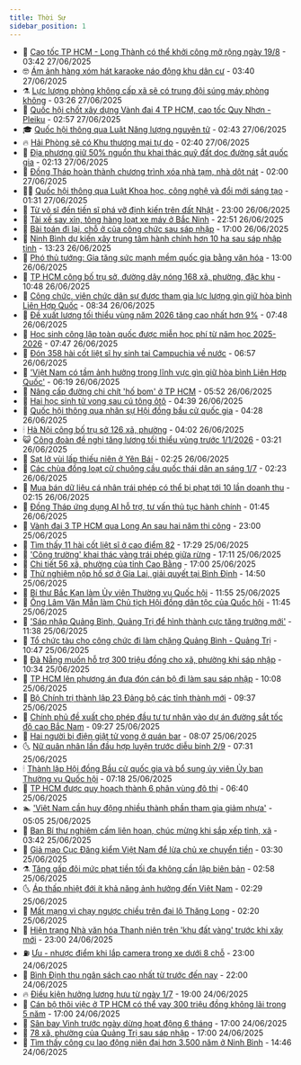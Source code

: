 ```yaml
---
title: Thời Sự
sidebar_position: 1
---
```


<!-- vnexpress-thoi-su:START -->
- 🦒 [Cao tốc TP HCM - Long Thành có thể khởi công mở rộng ngày 19/8](https://vnexpress.net/cao-toc-tp-hcm-long-thanh-co-the-khoi-cong-mo-rong-ngay-19-8-4906932.html) - 03:42 27/06/2025
- 🤓 [Ám ảnh hàng xóm hát karaoke náo động khu dân cư](https://vnexpress.net/am-anh-hang-xom-hat-karaoke-nao-dong-khu-dan-cu-4906748.html) - 03:40 27/06/2025
- ⚗️ [Lực lượng phòng không cấp xã sẽ có trung đội súng máy phòng không](https://vnexpress.net/luc-luong-phong-khong-cap-xa-se-co-trung-doi-sung-may-phong-khong-4906952.html) - 03:26 27/06/2025
- 🌊 [Quốc hội chốt xây dựng Vành đai 4 TP HCM, cao tốc Quy Nhơn - Pleiku](https://vnexpress.net/quoc-hoi-chot-xay-dung-vanh-dai-4-tp-hcm-cao-toc-quy-nhon-pleiku-4906892.html) - 02:57 27/06/2025
- 🎓 [Quốc hội thông qua Luật Năng lượng nguyên tử](https://vnexpress.net/quoc-hoi-thong-qua-luat-nang-luong-nguyen-tu-4906874.html) - 02:43 27/06/2025
- 🔥 [Hải Phòng sẽ có Khu thương mại tự do](https://vnexpress.net/hai-phong-se-co-khu-thuong-mai-tu-do-4906901.html) - 02:40 27/06/2025
- 🦏 [Địa phương giữ 50% nguồn thu khai thác quỹ đất dọc đường sắt quốc gia](https://vnexpress.net/dia-phuong-giu-50-nguon-thu-khai-thac-quy-dat-doc-duong-sat-quoc-gia-4906873.html) - 02:13 27/06/2025
- 👺 [Đồng Tháp hoàn thành chương trình xóa nhà tạm, nhà dột nát](https://vnexpress.net/dong-thap-hoan-thanh-chuong-trinh-xoa-nha-tam-nha-dot-nat-4906729.html) - 02:00 27/06/2025
- 🧑‍🏫 [Quốc hội thông qua Luật Khoa học, công nghệ và đổi mới sáng tạo](https://vnexpress.net/quoc-hoi-thong-qua-luat-khoa-hoc-cong-nghe-va-doi-moi-sang-tao-4906848.html) - 01:31 27/06/2025
- 🚦 [Từ võ sĩ đến tiến sĩ phá vỡ định kiến trên đất Nhật](https://vnexpress.net/tu-vo-si-den-tien-si-pha-vo-dinh-kien-tren-dat-nhat-4906651.html) - 23:00 26/06/2025
- 🎉 [Tài xế say xỉn, tông hàng loạt xe máy ở Bắc Ninh](https://vnexpress.net/tai-xe-say-xin-tong-hang-loat-xe-may-o-bac-ninh-4906810.html) - 22:51 26/06/2025
- 🦒 [Bài toán đi lại, chỗ ở của công chức sau sáp nhập](https://vnexpress.net/bai-toan-di-lai-cho-o-cua-cong-chuc-sau-sap-nhap-4903230.html) - 17:00 26/06/2025
- 🤗 [Ninh Bình dự kiến xây trung tâm hành chính hơn 10 ha sau sáp nhập tỉnh](https://vnexpress.net/ninh-binh-du-kien-xay-trung-tam-hanh-chinh-hon-10-ha-sau-sap-nhap-tinh-4906751.html) - 13:23 26/06/2025
- 💼 [Phó thủ tướng: Gia tăng sức mạnh mềm quốc gia bằng văn hóa](https://vnexpress.net/pho-thu-tuong-gia-tang-suc-manh-mem-quoc-gia-bang-van-hoa-4906758.html) - 13:00 26/06/2025
- 🤩 [TP HCM công bố trụ sở, đường dây nóng 168 xã, phường, đặc khu](https://vnexpress.net/tp-hcm-cong-bo-tru-so-duong-day-nong-168-xa-phuong-dac-khu-4906726.html) - 10:48 26/06/2025
- 🤡 [Công chức, viên chức dân sự được tham gia lực lượng gìn giữ hòa bình Liên Hợp Quốc](https://vnexpress.net/cong-chuc-vien-chuc-dan-su-duoc-tham-gia-luc-luong-gin-giu-hoa-binh-lien-hop-quoc-4906622.html) - 08:34 26/06/2025
- 💯 [Đề xuất lương tối thiểu vùng năm 2026 tăng cao nhất hơn 9%](https://vnexpress.net/de-xuat-luong-toi-thieu-vung-nam-2026-tang-cao-nhat-hon-9-4906509.html) - 07:48 26/06/2025
- 👺 [Học sinh công lập toàn quốc được miễn học phí từ năm học 2025-2026](https://vnexpress.net/hoc-sinh-cong-lap-toan-quoc-duoc-mien-hoc-phi-tu-nam-hoc-2025-2026-4906573.html) - 07:47 26/06/2025
- 🌮 [Đón 358 hài cốt liệt sĩ hy sinh tại Campuchia về nước](https://vnexpress.net/don-358-hai-cot-liet-si-hy-sinh-tai-campuchia-ve-nuoc-4906565.html) - 06:57 26/06/2025
- 🥸 [&#39;Việt Nam có tầm ảnh hưởng trong lĩnh vực gìn giữ hòa bình Liên Hợp Quốc&#39;](https://vnexpress.net/viet-nam-co-tam-anh-huong-trong-linh-vuc-gin-giu-hoa-binh-lien-hop-quoc-4886809.html) - 06:19 26/06/2025
- 🐻 [Nâng cấp đường chi chít &#39;hố bom&#39; ở TP HCM](https://vnexpress.net/nang-cap-duong-chi-chit-ho-bom-o-tp-hcm-4906538.html) - 05:52 26/06/2025
- 👀 [Hai học sinh tử vong sau cú tông ôtô](https://vnexpress.net/hai-hoc-sinh-tu-vong-sau-cu-tong-oto-4906514.html) - 04:39 26/06/2025
- 🤔 [Quốc hội thông qua nhân sự Hội đồng bầu cử quốc gia](https://vnexpress.net/quoc-hoi-thong-qua-nhan-su-hoi-dong-bau-cu-quoc-gia-4906483.html) - 04:28 26/06/2025
- 🕯 [Hà Nội công bố trụ sở 126 xã, phường](https://vnexpress.net/ha-noi-cong-bo-tru-so-126-xa-phuong-4906206.html) - 04:02 26/06/2025
- 😺 [Công đoàn đề nghị tăng lương tối thiểu vùng trước 1/1/2026](https://vnexpress.net/cong-doan-de-nghi-tang-luong-toi-thieu-vung-truoc-1-1-2026-4906420.html) - 03:21 26/06/2025
- 🦆 [Sạt lở vùi lấp thiếu niên ở Yên Bái](https://vnexpress.net/sat-lo-vui-lap-thieu-nien-o-yen-bai-4906390.html) - 02:25 26/06/2025
- 🧰 [Các chùa đồng loạt cử chuông cầu quốc thái dân an sáng 1/7](https://vnexpress.net/cac-chua-dong-loat-cu-chuong-cau-quoc-thai-dan-an-sang-1-7-4906365.html) - 02:23 26/06/2025
- 🦍 [Mua bán dữ liệu cá nhân trái phép có thể bị phạt tới 10 lần doanh thu](https://vnexpress.net/mua-ban-du-lieu-ca-nhan-trai-phep-co-the-bi-phat-toi-10-lan-doanh-thu-4906367.html) - 02:15 26/06/2025
- 🧰 [Đồng Tháp ứng dụng AI hỗ trợ, tư vấn thủ tục hành chính](https://vnexpress.net/dong-thap-ung-dung-ai-ho-tro-tu-van-thu-tuc-hanh-chinh-4906345.html) - 01:45 26/06/2025
- 💃 [Vành đai 3 TP HCM qua Long An sau hai năm thi công](https://vnexpress.net/vanh-dai-3-tp-hcm-qua-long-an-sau-hai-nam-thi-cong-4905809.html) - 23:00 25/06/2025
- 🧰 [Tìm thấy 11 hài cốt liệt sĩ ở cao điểm 82](https://vnexpress.net/tim-thay-11-hai-cot-liet-si-o-cao-diem-82-4906311.html) - 17:29 25/06/2025
- 🚀 [&#39;Công trường&#39; khai thác vàng trái phép giữa rừng](https://vnexpress.net/cong-truong-khai-thac-vang-trai-phep-giua-rung-4906289.html) - 17:11 25/06/2025
- 🎊 [Chi tiết 56 xã, phường của tỉnh Cao Bằng](https://vnexpress.net/chi-tiet-56-xa-phuong-cua-tinh-cao-bang-4899839.html) - 17:00 25/06/2025
- 🤭 [Thử nghiệm nộp hồ sơ ở Gia Lai, giải quyết tại Bình Định](https://vnexpress.net/thu-nghiem-nop-ho-so-o-gia-lai-giai-quyet-tai-binh-dinh-4906301.html) - 14:50 25/06/2025
- 🤗 [Bí thư Bắc Kạn làm Ủy viên Thường vụ Quốc hội](https://vnexpress.net/bi-thu-bac-kan-lam-uy-vien-thuong-vu-quoc-hoi-4906185.html) - 11:55 25/06/2025
- 🌈 [Ông Lâm Văn Mẫn làm Chủ tịch Hội đồng dân tộc của Quốc hội](https://vnexpress.net/ong-lam-van-man-lam-chu-tich-hoi-dong-dan-toc-cua-quoc-hoi-4906170.html) - 11:45 25/06/2025
- 🦣 [&#39;Sáp nhập Quảng Bình, Quảng Trị để hình thành cực tăng trưởng mới&#39;](https://vnexpress.net/sap-nhap-quang-binh-quang-tri-de-hinh-thanh-cuc-tang-truong-moi-4906162.html) - 11:38 25/06/2025
- 🎡 [Tổ chức tàu cho công chức đi làm chặng Quảng Bình - Quảng Trị](https://vnexpress.net/to-chuc-tau-cho-cong-chuc-di-lam-chang-quang-binh-quang-tri-4906230.html) - 10:47 25/06/2025
- 🦏 [Đà Nẵng muốn hỗ trợ 300 triệu đồng cho xã, phường khi sáp nhập](https://vnexpress.net/da-nang-muon-ho-tro-300-trieu-dong-cho-xa-phuong-khi-sap-nhap-4906196.html) - 10:34 25/06/2025
- 🎊 [TP HCM lên phương án đưa đón cán bộ đi làm sau sáp nhập](https://vnexpress.net/tp-hcm-len-phuong-an-dua-don-can-bo-di-lam-sau-sap-nhap-4906209.html) - 10:08 25/06/2025
- 🫶 [Bộ Chính trị thành lập 23 Đảng bộ các tỉnh thành mới](https://vnexpress.net/bo-chinh-tri-thanh-lap-23-dang-bo-cac-tinh-thanh-moi-4906189.html) - 09:37 25/06/2025
- 🤔 [Chính phủ đề xuất cho phép đầu tư tư nhân vào dự án đường sắt tốc độ cao Bắc Nam](https://vnexpress.net/chinh-phu-de-xuat-cho-phep-dau-tu-tu-nhan-vao-du-an-duong-sat-toc-do-cao-bac-nam-4906118.html) - 09:27 25/06/2025
- 🤠 [Hai người bị điện giật tử vong ở quán bar](https://vnexpress.net/hai-nguoi-bi-dien-giat-tu-vong-o-quan-bar-4906020.html) - 08:07 25/06/2025
- 🌜 [Nữ quân nhân lần đầu hợp luyện trước diễu binh 2/9](https://vnexpress.net/nu-quan-nhan-lan-dau-hop-luyen-truoc-dieu-binh-2-9-4906080.html) - 07:31 25/06/2025
- 🕯 [Thành lập Hội đồng Bầu cử quốc gia và bổ sung ủy viên Ủy ban Thường vụ Quốc hội](https://vnexpress.net/thanh-lap-hoi-dong-bau-cu-quoc-gia-va-bo-sung-uy-vien-uy-ban-thuong-vu-quoc-hoi-4906088.html) - 07:18 25/06/2025
- 🤔 [TP HCM được quy hoạch thành 6 phân vùng đô thị](https://vnexpress.net/tp-hcm-duoc-quy-hoach-thanh-6-phan-vung-do-thi-4906084.html) - 06:40 25/06/2025
- 🏊 [&#39;Việt Nam cần huy động nhiều thành phần tham gia giảm nhựa&#39;](https://vnexpress.net/viet-nam-can-huy-dong-nhieu-thanh-phan-tham-gia-giam-nhua-4905974.html) - 05:05 25/06/2025
- 🌮 [Ban Bí thư nghiêm cấm liên hoan, chúc mừng khi sắp xếp tỉnh, xã](https://vnexpress.net/ban-bi-thu-nghiem-cam-lien-hoan-chuc-mung-khi-sap-xep-tinh-xa-4905820.html) - 03:42 25/06/2025
- 🫣 [Giả mạo Cục Đăng kiểm Việt Nam để lừa chủ xe chuyển tiền](https://vnexpress.net/gia-mao-cuc-dang-kiem-viet-nam-de-lua-chu-xe-chuyen-tien-4905940.html) - 03:30 25/06/2025
- ⚗️ [Tăng gấp đôi mức phạt tiền tối đa không cần lập biên bản](https://vnexpress.net/tang-gap-doi-muc-phat-tien-toi-da-khong-can-lap-bien-ban-4905928.html) - 02:58 25/06/2025
- 🌜 [Áp thấp nhiệt đới ít khả năng ảnh hưởng đến Việt Nam](https://vnexpress.net/ap-thap-nhiet-doi-it-kha-nang-anh-huong-den-viet-nam-4905923.html) - 02:29 25/06/2025
- 🌁 [Mất mạng vì chạy ngược chiều trên đại lộ Thăng Long](https://vnexpress.net/mat-mang-vi-chay-nguoc-chieu-tren-dai-lo-thang-long-4905909.html) - 02:20 25/06/2025
- 🐲 [Hiện trạng Nhà văn hóa Thanh niên trên &#39;khu đất vàng&#39; trước khi xây mới](https://vnexpress.net/hien-trang-nha-van-hoa-thanh-nien-tren-khu-dat-vang-truoc-khi-xay-moi-4905609.html) - 23:00 24/06/2025
- ⛽️ [Ưu - nhược điểm khi lắp camera trong xe dưới 8 chỗ](https://vnexpress.net/uu-nhuoc-diem-khi-lap-camera-trong-xe-duoi-8-cho-4905031.html) - 23:00 24/06/2025
- 🗽 [Bình Định thu ngân sách cao nhất từ trước đến nay](https://vnexpress.net/binh-dinh-thu-ngan-sach-cao-nhat-tu-truoc-den-nay-4905807.html) - 22:00 24/06/2025
- 🔥 [Điều kiện hưởng lương hưu từ ngày 1/7](https://vnexpress.net/dieu-kien-huong-luong-huu-tu-ngay-1-7-4905723.html) - 19:00 24/06/2025
- 💯 [Cán bộ thôi việc ở TP HCM có thể vay 300 triệu đồng không lãi trong 5 năm](https://vnexpress.net/can-bo-thoi-viec-o-tp-hcm-co-the-vay-300-trieu-dong-khong-lai-trong-5-nam-4905815.html) - 17:00 24/06/2025
- 🦆 [Sân bay Vinh trước ngày dừng hoạt động 6 tháng](https://vnexpress.net/san-bay-vinh-truoc-ngay-dung-hoat-dong-6-thang-4905430.html) - 17:00 24/06/2025
- 🫣 [78 xã, phường của Quảng Trị sau sáp nhập](https://vnexpress.net/78-xa-phuong-cua-quang-tri-sau-sap-nhap-4899701.html) - 17:00 24/06/2025
- 🤡 [Tìm thấy công cụ lao động niên đại hơn 3.500 năm ở Ninh Bình](https://vnexpress.net/tim-thay-cong-cu-lao-dong-nien-dai-hon-3-500-nam-o-ninh-binh-4905781.html) - 14:46 24/06/2025<!-- vnexpress-thoi-su:END -->